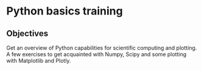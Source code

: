 # Python basics training

## Objectives

Get an overview of Python capabilities for scientific computing and plotting.
A few exercises to get acquainted with Numpy, Scipy and some plotting with Matplotlib and Plotly.

